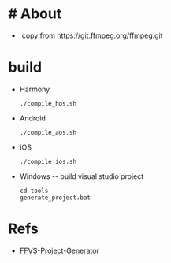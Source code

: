 # # About

-  copy from https://git.ffmpeg.org/ffmpeg.git

# build

- Harmony
  
  ```
  ./compile_hos.sh
  ```

- Android
  
  ```
  ./compile_aos.sh
  ```

- iOS
  
  ```
  ./compile_ios.sh
  ```

- Windows -- build visual studio project
  
  ```
  cd tools
  generate_project.bat
  ```

# Refs

- [FFVS-Project-Generator](https://github.com/ShiftMediaProject/FFVS-Project-Generator.git)
